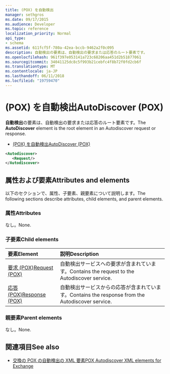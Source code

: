 ```yaml
---
title: (POX) を自動検出
manager: sethgros
ms.date: 09/17/2015
ms.audience: Developer
ms.topic: reference
localization_priority: Normal
api_type:
- schema
ms.assetid: 611fcf5f-780a-42ea-bccb-9462a2f0c095
description: 自動検出の要素は、自動検出の要求または応答のルート要素です。
ms.openlocfilehash: 961f397e053141a723c68206aa451d2b51877061
ms.sourcegitcommit: 34041125dc8c5f993b21cebfc4f8b72f0fd2cb6f
ms.translationtype: MT
ms.contentlocale: ja-JP
ms.lasthandoff: 06/11/2018
ms.locfileid: "19759470"
---
```

# <a name="autodiscover-pox"></a><span data-ttu-id="f9281-103">(POX) を自動検出</span><span class="sxs-lookup"><span data-stu-id="f9281-103">AutoDiscover (POX)</span></span>

<span data-ttu-id="f9281-104">**自動検出**の要素は、自動検出の要求または応答のルート要素です。</span><span class="sxs-lookup"><span data-stu-id="f9281-104">The **AutoDiscover** element is the root element in an Autodiscover request or response.</span></span> 
  
- [<span data-ttu-id="f9281-105">(POX) を自動検出</span><span class="sxs-lookup"><span data-stu-id="f9281-105">AutoDiscover (POX)</span></span>](autodiscover-pox.md)
  
```xml
<Autodiscover>
   <Request/>
</Autodiscover>
```

## <a name="attributes-and-elements"></a><span data-ttu-id="f9281-106">属性および要素</span><span class="sxs-lookup"><span data-stu-id="f9281-106">Attributes and elements</span></span>

<span data-ttu-id="f9281-107">以下のセクションで、属性、子要素、親要素について説明します。</span><span class="sxs-lookup"><span data-stu-id="f9281-107">The following sections describe attributes, child elements, and parent elements.</span></span>
  
### <a name="attributes"></a><span data-ttu-id="f9281-108">属性</span><span class="sxs-lookup"><span data-stu-id="f9281-108">Attributes</span></span>

<span data-ttu-id="f9281-109">なし。</span><span class="sxs-lookup"><span data-stu-id="f9281-109">None.</span></span>
  
### <a name="child-elements"></a><span data-ttu-id="f9281-110">子要素</span><span class="sxs-lookup"><span data-stu-id="f9281-110">Child elements</span></span>

|<span data-ttu-id="f9281-111">**要素**</span><span class="sxs-lookup"><span data-stu-id="f9281-111">**Element**</span></span>|<span data-ttu-id="f9281-112">**説明**</span><span class="sxs-lookup"><span data-stu-id="f9281-112">**Description**</span></span>|
|:-----|:-----|
|[<span data-ttu-id="f9281-113">要求 (POX)</span><span class="sxs-lookup"><span data-stu-id="f9281-113">Request (POX)</span></span>](request-pox.md) <br/> |<span data-ttu-id="f9281-114">自動検出サービスへの要求が含まれています。</span><span class="sxs-lookup"><span data-stu-id="f9281-114">Contains the request to the Autodiscover service.</span></span>  <br/> |
|[<span data-ttu-id="f9281-115">応答 (POX)</span><span class="sxs-lookup"><span data-stu-id="f9281-115">Response (POX)</span></span>](response-pox.md) <br/> |<span data-ttu-id="f9281-116">自動検出サービスからの応答が含まれています。</span><span class="sxs-lookup"><span data-stu-id="f9281-116">Contains the response from the Autodiscover service.</span></span>  <br/> |
   
### <a name="parent-elements"></a><span data-ttu-id="f9281-117">親要素</span><span class="sxs-lookup"><span data-stu-id="f9281-117">Parent elements</span></span>

<span data-ttu-id="f9281-118">なし。</span><span class="sxs-lookup"><span data-stu-id="f9281-118">None.</span></span>
  
## <a name="see-also"></a><span data-ttu-id="f9281-119">関連項目</span><span class="sxs-lookup"><span data-stu-id="f9281-119">See also</span></span>

- [<span data-ttu-id="f9281-120">交換の POX の自動検出の XML 要素</span><span class="sxs-lookup"><span data-stu-id="f9281-120">POX Autodiscover XML elements for Exchange</span></span>](pox-autodiscover-xml-elements-for-exchange.md)

